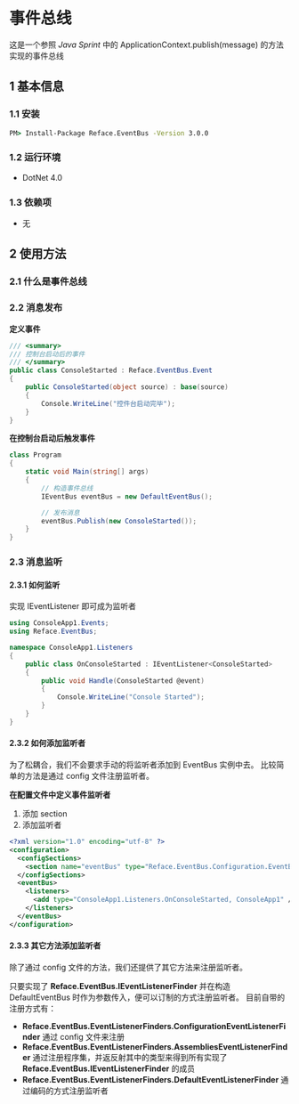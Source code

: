 # 事件总线

这是一个参照 *Java Sprint* 中的 ApplicationContext.publish(message) 的方法实现的事件总线

## 1 基本信息

### 1.1 安装

```cmd
PM> Install-Package Reface.EventBus -Version 3.0.0
```

### 1.2 运行环境

* DotNet 4.0

### 1.3 依赖项

* 无

## 2 使用方法

### 2.1 什么是事件总线



### 2.2 消息发布

**定义事件**
```csharp
/// <summary>
/// 控制台启动后的事件
/// </summary>
public class ConsoleStarted : Reface.EventBus.Event
{
    public ConsoleStarted(object source) : base(source)
    {
        Console.WriteLine("控件台启动完毕");
    }
}
```

**在控制台启动后触发事件**
```csharp
class Program
{
    static void Main(string[] args)
    {
        // 构造事件总线
        IEventBus eventBus = new DefaultEventBus();

        // 发布消息
        eventBus.Publish(new ConsoleStarted());
    }
}
```
### 2.3 消息监听


#### 2.3.1 如何监听

实现 IEventListener<TEvent> 即可成为监听者

```csharp
using ConsoleApp1.Events;
using Reface.EventBus;

namespace ConsoleApp1.Listeners
{
    public class OnConsoleStarted : IEventListener<ConsoleStarted>
    {
        public void Handle(ConsoleStarted @event)
        {
            Console.WriteLine("Console Started");
        }
    }
}
```
#### 2.3.2 如何添加监听者

为了松耦合，我们不会要求手动的将监听者添加到 EventBus 实例中去。
比较简单的方法是通过 config 文件注册监听者。

**在配置文件中定义事件监听者**
1. 添加 section
2. 添加监听者
```xml
<?xml version="1.0" encoding="utf-8" ?>
<configuration>
  <configSections>
    <section name="eventBus" type="Reface.EventBus.Configuration.EventBusSection, Reface.EventBus"/>
  </configSections>
  <eventBus>
    <listeners>
      <add type="ConsoleApp1.Listeners.OnConsoleStarted, ConsoleApp1" />
    </listeners>
  </eventBus>
</configuration>
```
#### 2.3.3 其它方法添加监听者

除了通过 config 文件的方法，我们还提供了其它方法来注册监听者。

只要实现了 **Reface.EventBus.IEventListenerFinder** 并在构造 DefaultEventBus 时作为参数传入，便可以订制的方式注册监听者。
目前自带的注册方式有：
* **Reface.EventBus.EventListenerFinders.ConfigurationEventListenerFinder** 通过 config 文件来注册
* **Reface.EventBus.EventListenerFinders.AssembliesEventListenerFinder** 通过注册程序集，并返反射其中的类型来得到所有实现了 **Reface.EventBus.IEventListenerFinder** 的成员
* **Reface.EventBus.EventListenerFinders.DefaultEventListenerFinder** 通过编码的方式注册监听者